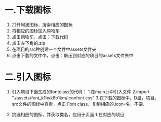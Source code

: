 # 一.下载图标
1. 打开阿里图标，搜索相应的图标
2. 将相应的图标加入购物车
3. 点击购物车，点击：下载代码
4. 点击左下角的.zip
5. 在项目的src种创建一个文件中assets文件夹
6. 点击下载的文件中，点击：解压到对应的项目的assets文件夹中


# 二.引入图标
1. 引入项目下面生成的fontclass的代码：
                                  1.在main.js中引入文件
                                  2.import "./assets/font_k1hyk6b1km/iconfont.css"
                                  3.在下载的图标中，D盘，项目，src文件的图标中查看，点击 Font class，复制相应的.icon-名，不要.

2. 挑选相应的图标，并获取类名，应用于页面
                                  1.在对应的项目<template>中，建立标签，取class名，在""内，写 iconfont icon-名
                                   <span class="iconfont icon-caidan"></span>

<template>
  <header>
    猫眼电影
    <span class="iconfont icon-caidan"></span>
  </header>
</template>

<script>
export default {
  name: "HomeIndex",
};
</script>

<style lang="less" scoped>
header {
  width: 100%;
  height: 50px;
  background: #e54847;
  display: flex;
  justify-content: center;
  align-items: center;
  font-size: 18px;
  color: #fff;
  position: relative;

  .iconfont {
    position: absolute;
    top: calc(100% - 24px) / 2;
    right: 15px;
    font-size: 24px;
  }
}
</style>


# 底部：foore
<script>
import Vue from 'vue'
import VueRouter from 'vue-router'

Vue.use(VueRouter)

const routes = [
    {
        path: "/", 
        redirect:"/home",//默认为重定向
    },
    {
        path: "/home", 
        component: () => import("../views/Home/HomeF.vue"),
        children:[
            {
                path: "/home", 
                redirect: "/home/film",
            },
            {
                path: "/home/film", 
                component: () => import("../views/Home/HomeN/HomeIndex.vue"),
                meta:{requireAlive:true}//页面切换时，保持原来的操作，不会被销毁
            },
            {
                path: "/home/video", 
                component: () => import("../views/Home/HomeN/HomeMy.vue"),
                meta:{requireAlive:false}//页面切换时，被销毁
            },
            {
                path: "/home/Smallvideo", 
                component: () => import("../views/Home/HomeN/HomeSmallvideo.vue"),
                meta:{requireAlive:false}
            },
            {
                path: "/home/broadcast", 
                component: () => import("../views/Home/HomeN/HomeBroadcast.vue"),
                meta:{requireAlive:false}
            },
            {
                path: "/home/my", 
                component: () => import("../views/Home/HomeN/HomeMy.vue"),
                meta:{ requireLogin:true, requireAlive:false},
            },
        ]
    },

    {
        path: "/login", 
        component: () => import("../views/LogIn/LogIn.vue"),
    },
    {
        path: "/city", 
        component: () => import("../views/city/cityIndex.vue")  
    },
    {
        path: "/detail/:id", 
        props:true,
        component: () => import("../views/detail/detailIndex.vue")  
    },
    {
        path: "*", //404报错
        component:() => import("../views/NotFound/NotFound.vue")
    }
]

const router = new VueRouter({
    routes,
})

//全局路由守卫
//只要路由发生改变，就会执行
// router.beforeEach((to,from,next)=>{
//     //console.log(to);
//     //console.log(from);
//     if(to.path === "/home/my"){//判断（去到的哈希值，如果等于 对应的哈希值页面）
//         if(localStorage.getItem("token")){ //判断（如果有("token"）
//             next()//守卫放行
//         }else{
//             next("/login")//否则去登录页
//         }
//     }else{//其他的放行
//         next()//守卫放行
//     }
// })

//全局路由守卫配合元信息的方法
router.beforeEach((to,from,next)=>{
    //console.log(to);
    //console.log(from);
    if(to.meta.requireLogin){//判断（如果去对应的哈希值页面，）
        if(localStorage.getItem("token")){ //判断（如果有("token"）
            next()//守卫放行
        }else{
            next("/login")//否则去登录页
        }
    }else{//其他的放行
        next()//守卫放行
    }
})


const originalPush = VueRouter.prototype.push
VueRouter.prototype.push = function push(location) {
  return originalPush.call(this, location).catch((err) => err)
}


export default router

<template>
  <div class="HomeFooter">
    <router-link v-for="(item, index) in tabList" :key="index" 
      :to="'/home'+item.router"
      tag="div">
      <span :class="'iconfont icon-' + item.icon"></span>
      <span>{{item.title}}</span>
    </router-link>
  </div>
</template>

<script>
export default {


  data() {
    return {
        tabList: [
          {
            title: '电影',
            icon: 'dianying',
            router:"/film"
          },
          {
            title: '视频',
            icon: 'shipin',
            router:"/video"
          },
          {
            title: '小影视',
            icon: 'duanshipinhuati',
            router:"/Smallvideo"
          },
          {
            title: '播出',
            icon: '16shipin-1',
            router:"/broadcast"
          },
          {
            title: '我的',
            icon: 'wode',
            router:"/my"
          }
        ],

    };
  },

};
</script>

<style lang="less" scoped>
.HomeFooter {
  background: #fff;
  width: 100%;
  height: 48px;
  border-top: 1px solid black;
  position: fixed;
  left: 0;
  bottom: 0;
  display: flex;
  justify-content: space-around;
  align-items: center;
  z-index: 1;
  &>div {
    height: 100%;
    width: calc(100% / 5);
    display: flex;
    flex-direction: column;
    align-items: center;
    justify-content: space-around;
    .iconfont {
        font-size: 20px;
    }
    & span:last-child {
        font-size: 12px;
    }
  }
  .router-link-active {
    color: red;
  }
}
</style>

# 大神

<template>
  <div class="wrapper" ref="wrapper">
    <div>
 
     <ul class="content">
        <li v-for="item in data">{{item}}</li>
      </ul>
 
      <div class="bottom-tip">
      <span class="loading-hook">查看更多</span>
     </div> 
 
    <div>
  </div>
</template>
<script>
  import BScroll from 'better-scroll'
  export default {
    data() {
      return {
        data: []
      }
    },
    created() {
      this.loadData()
    },
    methods: {
      loadData() {
        var self = this;
       requestData().then((res) => {
          this.data = res.data.concat(this.data)
          this.$nextTick(() => {
            if (!this.scroll) {
              this.scroll = new Bscroll(this.$refs.wrapper, {    
                pullUpLoad:{
           threshold: -30, // 负值是当上拉到超过低部 30px；正值是距离底部距离时，
          }
              })
              this.scroll.on('touchend', (pos) => {
                // 下拉动作
                if (pos.y > 50) {
                  self.loadData()
                }
              })
              this.scroll.on('pullingUp', (pos) => {
          document.querySelector('.loading-hook').innerText = '加载中...';
          setTimeout(function () {
           // 恢复文本值
           document.querySelector('.loading-hook').innerText = '查看更多';
           // 向列表添加数据
           self.loadData();
          }, 1000);
         }) 
            } else {
                this.scroll.finishPullUp() 
                this.scroll.refresh()
            }
          })
        })
      }
    }
  }
<script>

